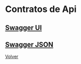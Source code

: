 # Contratos de Api

## [Swagger UI](https://federico1605.github.io/Documentacion_Cognicare/)

## [Swagger JSON](https://github.com/federico1605/Documentacion_Cognicare/blob/main/docs/swagger.json)


[Volver](https://github.com/federico1605/Documentacion_Cognicare/tree/main)
